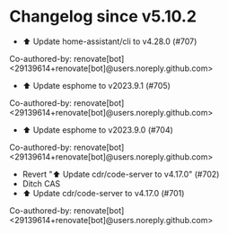 # Changelog since v5.10.2
- ⬆️ Update home-assistant/cli to v4.28.0 (#707)

Co-authored-by: renovate[bot] <29139614+renovate[bot]@users.noreply.github.com> 
- ⬆️ Update esphome to v2023.9.1 (#705)

Co-authored-by: renovate[bot] <29139614+renovate[bot]@users.noreply.github.com> 
- ⬆️ Update esphome to v2023.9.0 (#704)

Co-authored-by: renovate[bot] <29139614+renovate[bot]@users.noreply.github.com> 
- Revert "⬆️ Update cdr/code-server to v4.17.0" (#702) 
- Ditch CAS 
- ⬆️ Update cdr/code-server to v4.17.0 (#701)

Co-authored-by: renovate[bot] <29139614+renovate[bot]@users.noreply.github.com> 

